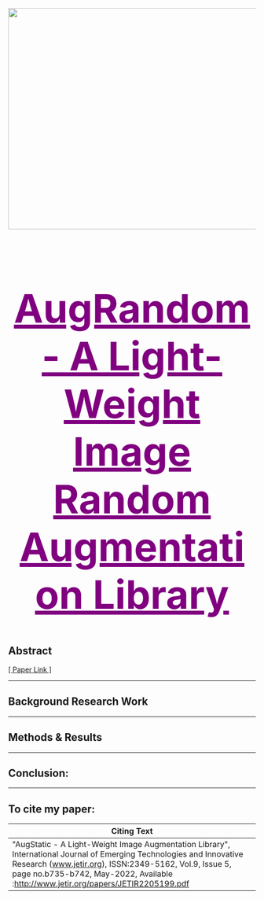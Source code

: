 <img src = 'https://github.com/avs-abhishek123/AugRandom/blob/0e7d7be89db0d4550be33b473852712f9cd57c3f/augrandom.png' width = 1020 height = 450 align = "center">

<h1 align ="center" style="color: purple; font-size: 80px;"><b><u> AugRandom - A Light-Weight Image Random Augmentation Library</u></b></h1>

## Abstract
<p> <a href = 'https://www.jetir.org/papers/JETIR2205199.pdf'> [ Paper Link ] </a> </p>

---

## Background Research Work



---

## Methods & Results 


---

## Conclusion:

---

## To cite my paper: 
|Citing Text|
|---|
| "AugStatic - A Light-Weight Image Augmentation Library", International Journal of Emerging Technologies and Innovative Research (www.jetir.org), ISSN:2349-5162, Vol.9, Issue 5, page no.b735-b742, May-2022, Available :http://www.jetir.org/papers/JETIR2205199.pdf |
